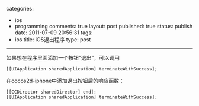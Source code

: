 categories: 
  - ios
  - programming
comments: true
layout: post
published: true
status: publish
date: 2011-07-09 20:56:31
tags: 
  - ios
title: iOS退出程序
type: post
---
如果想在程序里面添加一个按钮“退出”，可以调用

```objc
[[UIApplication sharedApplication] terminateWithSuccess];
```

在cocos2d-iphone中添加退出按钮后的响应函数：

```objc
[[CCDirector sharedDirector] end];
[[UIApplication sharedApplication] terminateWithSuccess];
```
